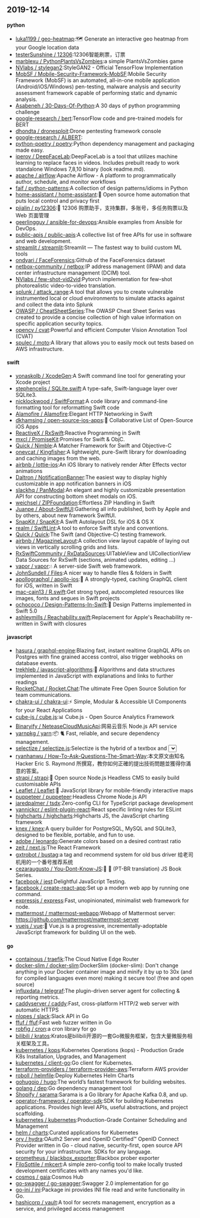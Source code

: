 ## 2019-12-14

#### python
* [luka1199 / geo-heatmap](https://github.com/luka1199/geo-heatmap):🗺
Generate an interactive geo heatmap from your Google location data
* [testerSunshine / 12306](https://github.com/testerSunshine/12306):12306智能刷票，订票
* [marblexu / PythonPlantsVsZombies](https://github.com/marblexu/PythonPlantsVsZombies):a simple PlantsVsZombies game
* [NVlabs / stylegan2](https://github.com/NVlabs/stylegan2):StyleGAN2 - Official TensorFlow Implementation
* [MobSF / Mobile-Security-Framework-MobSF](https://github.com/MobSF/Mobile-Security-Framework-MobSF):Mobile Security Framework (MobSF) is an automated, all-in-one mobile application (Android/iOS/Windows) pen-testing, malware analysis and security assessment framework capable of performing static and dynamic analysis.
* [Asabeneh / 30-Days-Of-Python](https://github.com/Asabeneh/30-Days-Of-Python):A 30 days of python programming challenge
* [google-research / bert](https://github.com/google-research/bert):TensorFlow code and pre-trained models for BERT
* [dhondta / dronesploit](https://github.com/dhondta/dronesploit):Drone pentesting framework console
* [google-research / ALBERT](https://github.com/google-research/ALBERT):
* [python-poetry / poetry](https://github.com/python-poetry/poetry):Python dependency management and packaging made easy.
* [iperov / DeepFaceLab](https://github.com/iperov/DeepFaceLab):DeepFaceLab is a tool that utilizes machine learning to replace faces in videos. Includes prebuilt ready to work standalone Windows 7,8,10 binary (look readme.md).
* [apache / airflow](https://github.com/apache/airflow):Apache Airflow - A platform to programmatically author, schedule, and monitor workflows
* [faif / python-patterns](https://github.com/faif/python-patterns):A collection of design patterns/idioms in Python
* [home-assistant / home-assistant](https://github.com/home-assistant/home-assistant):🏡
Open source home automation that puts local control and privacy first
* [pjialin / py12306](https://github.com/pjialin/py12306):🚂
12306 购票助手，支持集群，多账号，多任务购票以及 Web 页面管理
* [geerlingguy / ansible-for-devops](https://github.com/geerlingguy/ansible-for-devops):Ansible examples from Ansible for DevOps.
* [public-apis / public-apis](https://github.com/public-apis/public-apis):A collective list of free APIs for use in software and web development.
* [streamlit / streamlit](https://github.com/streamlit/streamlit):Streamlit — The fastest way to build custom ML tools
* [ondyari / FaceForensics](https://github.com/ondyari/FaceForensics):Github of the FaceForensics dataset
* [netbox-community / netbox](https://github.com/netbox-community/netbox):IP address management (IPAM) and data center infrastructure management (DCIM) tool.
* [NVlabs / few-shot-vid2vid](https://github.com/NVlabs/few-shot-vid2vid):Pytorch implementation for few-shot photorealistic video-to-video translation.
* [splunk / attack_range](https://github.com/splunk/attack_range):A tool that allows you to create vulnerable instrumented local or cloud environments to simulate attacks against and collect the data into Splunk
* [OWASP / CheatSheetSeries](https://github.com/OWASP/CheatSheetSeries):The OWASP Cheat Sheet Series was created to provide a concise collection of high value information on specific application security topics.
* [opencv / cvat](https://github.com/opencv/cvat):Powerful and efficient Computer Vision Annotation Tool (CVAT)
* [spulec / moto](https://github.com/spulec/moto):A library that allows you to easily mock out tests based on AWS infrastructure.

#### swift
* [yonaskolb / XcodeGen](https://github.com/yonaskolb/XcodeGen):A Swift command line tool for generating your Xcode project
* [stephencelis / SQLite.swift](https://github.com/stephencelis/SQLite.swift):A type-safe, Swift-language layer over SQLite3.
* [nicklockwood / SwiftFormat](https://github.com/nicklockwood/SwiftFormat):A code library and command-line formatting tool for reformatting Swift code
* [Alamofire / Alamofire](https://github.com/Alamofire/Alamofire):Elegant HTTP Networking in Swift
* [dkhamsing / open-source-ios-apps](https://github.com/dkhamsing/open-source-ios-apps):📱
Collaborative List of Open-Source iOS Apps
* [ReactiveX / RxSwift](https://github.com/ReactiveX/RxSwift):Reactive Programming in Swift
* [mxcl / PromiseKit](https://github.com/mxcl/PromiseKit):Promises for Swift & ObjC.
* [Quick / Nimble](https://github.com/Quick/Nimble):A Matcher Framework for Swift and Objective-C
* [onevcat / Kingfisher](https://github.com/onevcat/Kingfisher):A lightweight, pure-Swift library for downloading and caching images from the web.
* [airbnb / lottie-ios](https://github.com/airbnb/lottie-ios):An iOS library to natively render After Effects vector animations
* [Daltron / NotificationBanner](https://github.com/Daltron/NotificationBanner):The easiest way to display highly customizable in app notification banners in iOS
* [slackhq / PanModal](https://github.com/slackhq/PanModal):An elegant and highly customizable presentation API for constructing bottom sheet modals on iOS.
* [weichsel / ZIPFoundation](https://github.com/weichsel/ZIPFoundation):Effortless ZIP Handling in Swift
* [Juanpe / About-SwiftUI](https://github.com/Juanpe/About-SwiftUI):Gathering all info published, both by Apple and by others, about new framework SwiftUI.
* [SnapKit / SnapKit](https://github.com/SnapKit/SnapKit):A Swift Autolayout DSL for iOS & OS X
* [realm / SwiftLint](https://github.com/realm/SwiftLint):A tool to enforce Swift style and conventions.
* [Quick / Quick](https://github.com/Quick/Quick):The Swift (and Objective-C) testing framework.
* [airbnb / MagazineLayout](https://github.com/airbnb/MagazineLayout):A collection view layout capable of laying out views in vertically scrolling grids and lists.
* [RxSwiftCommunity / RxDataSources](https://github.com/RxSwiftCommunity/RxDataSources):UITableView and UICollectionView Data Sources for RxSwift (sections, animated updates, editing ...)
* [vapor / vapor](https://github.com/vapor/vapor):💧
A server-side Swift web framework.
* [JohnSundell / Files](https://github.com/JohnSundell/Files):A nicer way to handle files & folders in Swift
* [apollographql / apollo-ios](https://github.com/apollographql/apollo-ios):📱
A strongly-typed, caching GraphQL client for iOS, written in Swift
* [mac-cain13 / R.swift](https://github.com/mac-cain13/R.swift):Get strong typed, autocompleted resources like images, fonts and segues in Swift projects
* [ochococo / Design-Patterns-In-Swift](https://github.com/ochococo/Design-Patterns-In-Swift):📖
Design Patterns implemented in Swift 5.0
* [ashleymills / Reachability.swift](https://github.com/ashleymills/Reachability.swift):Replacement for Apple's Reachability re-written in Swift with closures

#### javascript
* [hasura / graphql-engine](https://github.com/hasura/graphql-engine):Blazing fast, instant realtime GraphQL APIs on Postgres with fine grained access control, also trigger webhooks on database events.
* [trekhleb / javascript-algorithms](https://github.com/trekhleb/javascript-algorithms):📝
Algorithms and data structures implemented in JavaScript with explanations and links to further readings
* [RocketChat / Rocket.Chat](https://github.com/RocketChat/Rocket.Chat):The ultimate Free Open Source Solution for team communications.
* [chakra-ui / chakra-ui](https://github.com/chakra-ui/chakra-ui):⚡️
Simple, Modular & Accessible UI Components for your React Applications
* [cube-js / cube.js](https://github.com/cube-js/cube.js):📊
Cube.js - Open Source Analytics Framework
* [Binaryify / NeteaseCloudMusicApi](https://github.com/Binaryify/NeteaseCloudMusicApi):网易云音乐 Node.js API service
* [yarnpkg / yarn](https://github.com/yarnpkg/yarn):📦
🐈
Fast, reliable, and secure dependency management.
* [selectize / selectize.js](https://github.com/selectize/selectize.js):Selectize is the hybrid of a textbox and <select> box. It's jQuery based and it has autocomplete and native-feeling keyboard navigation; useful for tagging, contact lists, etc.
* [ryanhanwu / How-To-Ask-Questions-The-Smart-Way](https://github.com/ryanhanwu/How-To-Ask-Questions-The-Smart-Way):本文原文由知名 Hacker Eric S. Raymond 所撰寫，教你如何正確的提出技術問題並獲得你滿意的答案。
* [strapi / strapi](https://github.com/strapi/strapi):🚀
Open source Node.js Headless CMS to easily build customisable APIs
* [Leaflet / Leaflet](https://github.com/Leaflet/Leaflet):🍃
JavaScript library for mobile-friendly interactive maps
* [puppeteer / puppeteer](https://github.com/puppeteer/puppeteer):Headless Chrome Node.js API
* [jaredpalmer / tsdx](https://github.com/jaredpalmer/tsdx):Zero-config CLI for TypeScript package development
* [yannickcr / eslint-plugin-react](https://github.com/yannickcr/eslint-plugin-react):React specific linting rules for ESLint
* [highcharts / highcharts](https://github.com/highcharts/highcharts):Highcharts JS, the JavaScript charting framework
* [knex / knex](https://github.com/knex/knex):A query builder for PostgreSQL, MySQL and SQLite3, designed to be flexible, portable, and fun to use.
* [adobe / leonardo](https://github.com/adobe/leonardo):Generate colors based on a desired contrast ratio
* [zeit / next.js](https://github.com/zeit/next.js):The React Framework
* [gxtrobot / bustag](https://github.com/gxtrobot/bustag):a tag and recommend system for old bus driver 给老司机用的一个番号推荐系统
* [cezaraugusto / You-Dont-Know-JS](https://github.com/cezaraugusto/You-Dont-Know-JS):📗
📒
(PT-BR translation) JS Book Series.
* [facebook / jest](https://github.com/facebook/jest):Delightful JavaScript Testing.
* [facebook / create-react-app](https://github.com/facebook/create-react-app):Set up a modern web app by running one command.
* [expressjs / express](https://github.com/expressjs/express):Fast, unopinionated, minimalist web framework for node.
* [mattermost / mattermost-webapp](https://github.com/mattermost/mattermost-webapp):Webapp of Mattermost server: https://github.com/mattermost/mattermost-server
* [vuejs / vue](https://github.com/vuejs/vue):🖖
Vue.js is a progressive, incrementally-adoptable JavaScript framework for building UI on the web.

#### go
* [containous / traefik](https://github.com/containous/traefik):The Cloud Native Edge Router
* [docker-slim / docker-slim](https://github.com/docker-slim/docker-slim):DockerSlim (docker-slim): Don't change anything in your Docker container image and minify it by up to 30x (and for compiled languages even more) making it secure too! (free and open source)
* [influxdata / telegraf](https://github.com/influxdata/telegraf):The plugin-driven server agent for collecting & reporting metrics.
* [caddyserver / caddy](https://github.com/caddyserver/caddy):Fast, cross-platform HTTP/2 web server with automatic HTTPS
* [nlopes / slack](https://github.com/nlopes/slack):Slack API in Go
* [ffuf / ffuf](https://github.com/ffuf/ffuf):Fast web fuzzer written in Go
* [robfig / cron](https://github.com/robfig/cron):a cron library for go
* [bilibili / kratos](https://github.com/bilibili/kratos):Kratos是bilibili开源的一套Go微服务框架，包含大量微服务相关框架及工具。
* [kubernetes / kops](https://github.com/kubernetes/kops):Kubernetes Operations (kops) - Production Grade K8s Installation, Upgrades, and Management
* [kubernetes / client-go](https://github.com/kubernetes/client-go):Go client for Kubernetes.
* [terraform-providers / terraform-provider-aws](https://github.com/terraform-providers/terraform-provider-aws):Terraform AWS provider
* [roboll / helmfile](https://github.com/roboll/helmfile):Deploy Kubernetes Helm Charts
* [gohugoio / hugo](https://github.com/gohugoio/hugo):The world’s fastest framework for building websites.
* [golang / dep](https://github.com/golang/dep):Go dependency management tool
* [Shopify / sarama](https://github.com/Shopify/sarama):Sarama is a Go library for Apache Kafka 0.8, and up.
* [operator-framework / operator-sdk](https://github.com/operator-framework/operator-sdk):SDK for building Kubernetes applications. Provides high level APIs, useful abstractions, and project scaffolding.
* [kubernetes / kubernetes](https://github.com/kubernetes/kubernetes):Production-Grade Container Scheduling and Management
* [helm / charts](https://github.com/helm/charts):Curated applications for Kubernetes
* [ory / hydra](https://github.com/ory/hydra):OAuth2 Server and OpenID Certified™ OpenID Connect Provider written in Go - cloud native, security-first, open source API security for your infrastructure. SDKs for any language.
* [prometheus / blackbox_exporter](https://github.com/prometheus/blackbox_exporter):Blackbox prober exporter
* [FiloSottile / mkcert](https://github.com/FiloSottile/mkcert):A simple zero-config tool to make locally trusted development certificates with any names you'd like.
* [cosmos / gaia](https://github.com/cosmos/gaia):Cosmos Hub
* [go-swagger / go-swagger](https://github.com/go-swagger/go-swagger):Swagger 2.0 implementation for go
* [go-ini / ini](https://github.com/go-ini/ini):Package ini provides INI file read and write functionality in Go.
* [hashicorp / vault](https://github.com/hashicorp/vault):A tool for secrets management, encryption as a service, and privileged access management
